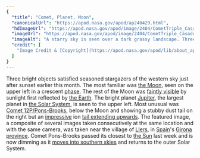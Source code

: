 ```yaml
---
{
  "title": "Comet, Planet, Moon",
  "canonicalUrl": "https://apod.nasa.gov/apod/ap240429.html",
  "hdImageUrl": "https://apod.nasa.gov/apod/image/2404/CometTriple_Casado_2000.jpg",
  "imageUrl": "https://apod.nasa.gov/apod/image/2404/CometTriple_Casado_1080.jpg",
  "imageAlt": "A starry sky is seen over a dark grassy landscape. Three bright objects are seen in the sky. They are Jupiter on the upper left, a crescent Moon on the upper right, and Comet Pons-Brooks below them, making a triangle. Two tails are seen extending nearly upwards from the comet. Please see the explanation for more detailed information.",
  "credit": [
    "Image Credit & [Copyright](https://apod.nasa.gov/apod/lib/about_apod.html#srapply): [Juan Carlos Casado](https://www.twanight.org/casado) ([Starry Earth](https://www.flickr.com/photos/starryearth/albums/), [TWAN](https://www.twanight.org/))"
  ]
}
---
```


Three bright objects satisfied seasoned stargazers of the western sky just after sunset earlier this month. The most familiar was [the Moon](https://science.nasa.gov/moon/), seen on the upper left in a crescent [phase](https://svs.gsfc.nasa.gov/5187/). The rest of the Moon was [faintly visible](https://apod.nasa.gov/apod/ap211018.html) by sunlight first reflected by [the Earth](https://science.nasa.gov/earth/). The bright planet [Jupiter](https://apod.nasa.gov/apod/ap221025.html), the largest planet in [the Solar System](https://science.nasa.gov/solar-system/), is seen to the upper left. Most unusual was [Comet 12P/Pons-Brooks](https://en.wikipedia.org/wiki/12P/Pons%E2%80%93Brooks), below the Moon and showing a stubby dust tail on the right but an [impressive](https://apod.nasa.gov/apod/ap240408.html) ion [tail extending upwards](https://coleandmarmalade.com/wp-content/uploads/2019/05/cats-paradise-net.jpg). The featured image, a composite of several images taken consecutively at the same location and with the same camera, was taken near the village of [Llers](https://youtu.be/4bkOacxz86w), in [Spain](https://en.wikipedia.org/wiki/Spain)'s [Girona province](https://en.wikipedia.org/wiki/Province_of_Girona). Comet Pons-Brooks passed its closest to [the Sun](https://science.nasa.gov/sun/) last week and is now dimming as it [moves into southern skies](https://earthsky.org/tonight/12-p-comet-pons-brooks-outburst-millennium-falcon-bright-2024-eclipse/) and returns to the outer Solar System.

